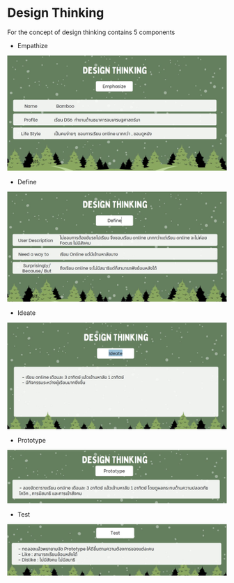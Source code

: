 # Design Thinking

For the concept of design thinking contains 5 components
  - Empathize

<img src="https://github.com/suthasinee-p/BADS7105-CRM-Analytics/blob/main/Homework%2008%20-%20Design%20Thinking/images/Emphasize.JPG">

  - Define

<img src="https://github.com/suthasinee-p/BADS7105-CRM-Analytics/blob/main/Homework%2008%20-%20Design%20Thinking/images/Define.JPG">

  - Ideate

<img src="https://github.com/suthasinee-p/BADS7105-CRM-Analytics/blob/main/Homework%2008%20-%20Design%20Thinking/images/Ideate.JPG">

  - Prototype

<img src="https://github.com/suthasinee-p/BADS7105-CRM-Analytics/blob/main/Homework%2008%20-%20Design%20Thinking/images/Prototype.JPG">

  - Test

<img src="https://github.com/suthasinee-p/BADS7105-CRM-Analytics/blob/main/Homework%2008%20-%20Design%20Thinking/images/Test.JPG">
